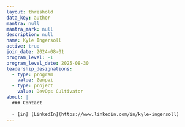 ```yaml
---
layout: threshold
data_key: author
mantra: null
mantra_mark: null
description: null
name: Kyle Ingersoll
active: true
join_date: 2024-08-01
program_level: -1
program_level_date: 2025-08-30
leadership_designations:
  - type: program
    value: Zenpai
  - type: project
    value: DevOps Cultivator
about: |
  ### Contact
  
  - [in] [LinkedIn](https://www.linkedin.com/in/kyle-ingersoll)
---
```

